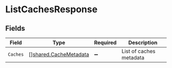 # ListCachesResponse


## Fields

| Field                                                          | Type                                                           | Required                                                       | Description                                                    |
| -------------------------------------------------------------- | -------------------------------------------------------------- | -------------------------------------------------------------- | -------------------------------------------------------------- |
| `Caches`                                                       | [][shared.CacheMetadata](../../models/shared/cachemetadata.md) | :heavy_minus_sign:                                             | List of caches metadata                                        |
